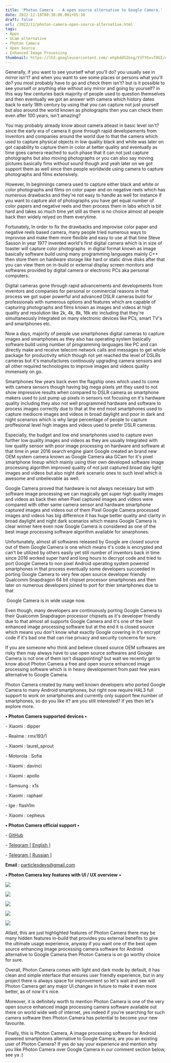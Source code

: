 ```yaml
---
title: 'Photon Camera  - A open source alternative to Google Camera.'
date: 2022-11-18T00:38:00.001+05:30
draft: false
url: /2022/11/photon-camera-open-source-alternative.html
tags: 
- Apps
- GCam alternative
- Photon Camera
- Open Source
- Enhanced Image Processing
thumbnail: https://lh3.googleusercontent.com/-ehpbdd5IGxg/Y3fYGxvf0GI/AAAAAAAAPAk/jCgI4RGOHd0MFIhqJPCItgG2z7LCj1yAQCNcBGAsYHQ/s1600/1668798488441578-0.png
---
```


  

Generally, if you want to see yourself what you'll do? you usually see in mirror isn't? and when you want to see some places or persons what you'll do? you most probably have to go and check them isn't? but is it possible to see yourself or anything else without any mirror and going by yourself? in this way few centuries back majority of people used to question themselves and then eventually we got an answer with camera which history dates back to early 18th century by using that you can capture not just yourself but also around the world known as photographs then you can check them even after 100 years, isn't amazing?

  

You may probably already know about camera atleast in basic level isn't? since the early era of camera it gone through rapid developements from inventors and companies around the world due to that the camera which used to capture physical objects in low quality black and white was later on got capability to capture them in color at better quality and eventually as time goes camera reached to such phase that it can not just capture photographs but also moving photographs or you can also say moving pictures basically fims without sound though and yeah later on we got support them as well since then people worldwide using camera to capture photographs and films extensively.

  

However, In beginnings camera used to capture either black and white or color photographs and films on color paper and on negative reels which has numerous drawbacks and they're not easy to handle as well for instance if you want to capture alot of photographs you have get equal number of color papers and negative reels and then process them in labs which is bit hard and takes so much time yet still as there is no choice almost all people back then widely relyed on them everytime.

  

Fortunately, In order to fix the drawbacks and improvise color paper and negative reels based camera, many people tried numerous ways to improvise and make them more flexible and easy to use at that time Steve Sasson in year 1977 invented world's first digital camera which is in size of toaster will capture color photographs  in digital format known as image basically software build using many programming languages mainly C++ then store them on hardware storage like hard or static drive disks after that you can view them on in-build or external display screen monitors and softwares provided by digital camera or electronic PCs aka personal computers.

  

Digital cameras gone through rapid advancements and developments from inventors and companies for personal or commercial reasons in that process we got super powerful and advanced DSLR cameras build for professionals with numerous options and features which are capable of capturing photographs and films known as images and videos at high quality and resolution like 2k, 4k, 8k, 16k etc including that they're simultaneously Integrated on many electronic devices like PCs, smart TV's and smartphones etc.

  

Now a days, majority of people use smartphones digital cameras to capture images and smartphones as they also has operating system basically software build using number of programming languages like PC and can directly make and receive telecom network calls and messages to get whole package for productivity which though not yet reached the level of DSLRs cameras but it's manufactures continously upgrading camera sensors and all other required technologies to improve images and videos quality immensely on go.

  

Smartphones few years back even the flagship ones which used to come with camera sensors though having big mega pixels yet they used to not show impressive results when compared to DSLR camera as smartphone makers used to just pump up pixels in sensors not focusing on it's hardware quality including they also not well programmed hardware and software to process images correctly due to that at the end most smartphones used to capture mediocre images and videos in broad daylight and poor in dark and night scenarios which is why large percentage of people to capture proffesional level high images and videos used to prefer DSLR cameras.

  

Especially, the budget and low end smartphones used to capture even further low quality images and videos as they are usually Integrated with low quality sensor with poor image processing on hardware and software at that time in year 2016 search engine giant Google created an brand new OEM system camera known as Google Camera aka GCam for it's pixel smartphone lineup which mainly using thier own developed software image processing algorithm improved quality of not just captured broad day light images and videos but also night dark scenario ones to such level which is awesome and unbelievable as well.

  

Google Camera proved that hardware is not always necessary but with software image processing we can magically get super high quality images and videos as back then when Pixel captured images and videos were compared with other same camera sensor and hardware smartphone captured images and videos out of them Pixel Google Camera processed images and videos has big difference it has huge better quality and clarity in broad daylight and night dark scenarios which means Google Camera is clear winner here even now Google Camera is considered as one of the best image processing software algorithm available for smarphones.

  

Unfortunately, almost all softwares released by Google are closed source out of them Google Camera is one which means it's code is encrypted and can't be utilized by others easily yet still number of inventors back in time since 2016 worked super hard and long hours to decrypt code and tried to port Google Camera to non pixel Android operating system powered smartphones in that process eventually some developers succeeded in porting Google Camera to very few open source developer friendly Qualcomm Snapdragon 64 bit chipset processor smartphones and then later on numerous developers joined to port for thier smartphones due to that 

 Google Camera is in wide usage now.

  

Even though, many developers are continuously porting Google Camera to their Qualcomm Snapdragon processor chipsets as it's developer friendly due to that almost all supports Google Camera and it's one of the best enhanced image processing software but at the end it is closed source which means you don't know what exactly Google covering in it's encrypt code if it's bad one that can rise privacy and security concerns for sure.

  

If you are someone who think and believe closed source OEM softwares are risky then may always have to use open source softwares and Google Camera is not one of them isn't disappointing? but wait we recently got to know about Photon Camera a free and open source enhanced image processing software which is in heavy developement from past few years alternative to Google Camera.

  

Photon Camera created by many well known developers who ported Google Camera to many Android smartphones, but right now require HAL3 full support to work on smartphones and currently only support few number of smartphones, so do you like it? are you still interested? If yes then let's explore more. 

  

**• Photon Camera supported devices •**

\- Xiaomi : dipper

\- Realme : rmx193/1

\- Xiaomi : laurel\_sprout

\- Motorola : Sofia

\- Xiaomi : davinci

\- Xiaomi : apollo

\- Samsung : x1s

\- Xiaomi : raphael

\- lge : flash1m

\- Xiaomi : cepheus

  

  

**• Photon Camera official support •**

\-  [GitHub](https://github.com/eszdman/PhotonCamera)

\- [Telegram \[ English \]](https://t.me/PhotonCameraEN)

\- [Telegram \[ Russian \]](https://t.me/PhotonCamera)

  

**Email :** [particlesdevs@gmail.com](mailto:particlesdevs@gmail.com)

**• Photon Camera key features with UI / UX overview** •

  

 ![](https://lh3.googleusercontent.com/-H8KL7KZDdHQ/Y3fYGLmsPcI/AAAAAAAAPAg/93rczsRr0DcZqpVyhJ7jNcZz90Q3ReF5ACNcBGAsYHQ/s1600/1668798485378109-1.png) 

  

 **![](https://lh3.googleusercontent.com/-nqJ0VodINTc/Y3fYFWBxu4I/AAAAAAAAPAc/VLC7IRIOAqMyXoEUHMAZr7cLVRcZ0uhXACNcBGAsYHQ/s1600/1668798481842762-2.png)** 

 **![](https://lh3.googleusercontent.com/-oqfKElW8Bmk/Y3fYEjnI28I/AAAAAAAAPAY/LiKIOpw4DPE-AX2rBHSeWN6subjjv-jlQCNcBGAsYHQ/s1600/1668798478593208-3.png)** 

 **![](https://lh3.googleusercontent.com/-w19HVN6wFW4/Y3fYDraSfcI/AAAAAAAAPAU/YhkVX7e3TYkeHsJ41ULHQW3rmzyrrMiUACNcBGAsYHQ/s1600/1668798475515515-4.png)** 

 ![](https://lh3.googleusercontent.com/-S6VNU61ZKEM/Y3fYC-qSPrI/AAAAAAAAPAQ/owh5hmBzlQkcYn2-iVtASNjhuEzZ32lhACNcBGAsYHQ/s1600/1668798471979729-5.png) 

  

Atlast, this are just highlighted features of Photon Camera there may be many hidden features in-build that provides you external benefits to give the ultimate usage experience, anyway if you want one of the best open source enhancing image processing camera software for Android alternative to Google Camera then Photon Camera is on go worthy choice for sure.

  

Overall, Photon Camera comes with light and dark mode by default, it has clean and simple interface that ensures user friendly experience, but in any project there is always space for improvement so let's wait and see will Photon Camera get any major UI changes in future to make it even more better, as of now it's nice.

  

Moreover, it is definitely worth to mention Photon Camera is one of the very open source enhanced image processing camera software available out there on world wide web of internet, yes indeed if you're searching for such camera software then Photon Camera has potential to become your new favourite.

  

Finally, this is Photon Camera, A image processing software for Android powered smartphones alternative to Google Camera, are you an existing user of Photon Camera? If yes do say your experience and mention why you like Photon Camera over Google Camera in our comment section below, see ya :)